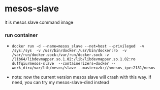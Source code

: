 # mesos-slave
It is mesos slave command image


### run container

- `docker run -d --name=mesos_slave --net=host --privileged  -v /sys:/sys  -v /usr/bin/docker:/usr/bin/docker:ro  -v /var/run/docker.sock:/var/run/docker.sock -v /lib64/libdevmapper.so.1.02:/lib/libdevmapper.so.1.02:ro  duffqiu/mesos-slave  --containerizers=docker --work_dir=/var/lib/mesos/slave --master=zk://<mesos_ip>:2181/mesos`

- note: now the current version mesos slave will crash with this way. if need, you can try my mesos-slave-dind instead
